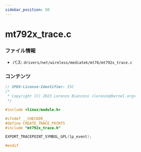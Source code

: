 ```yaml
---
sidebar_position: 50
---
```

# mt792x_trace.c

### ファイル情報

- パス: `drivers/net/wireless/mediatek/mt76/mt792x_trace.c`

### コンテンツ

```c
// SPDX-License-Identifier: ISC
/*
 * Copyright (C) 2023 Lorenzo Bianconi <lorenzo@kernel.org>
 */

#include <linux/module.h>

#ifndef __CHECKER__
#define CREATE_TRACE_POINTS
#include "mt792x_trace.h"

EXPORT_TRACEPOINT_SYMBOL_GPL(lp_event);

#endif

```
